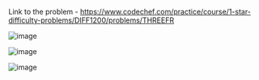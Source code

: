 Link to the problem - https://www.codechef.com/practice/course/1-star-difficulty-problems/DIFF1200/problems/THREEFR


![image](https://github.com/Haleshot/Competitive-Programming/assets/57552973/a7201324-4520-42f9-9047-41f79b6fb71e)

![image](https://github.com/Haleshot/Competitive-Programming/assets/57552973/1171b85b-e3b5-496c-a87e-b1e541b37a29)

![image](https://github.com/Haleshot/Competitive-Programming/assets/57552973/1d7135d7-25a9-4464-819f-1bc96685a6e5)
